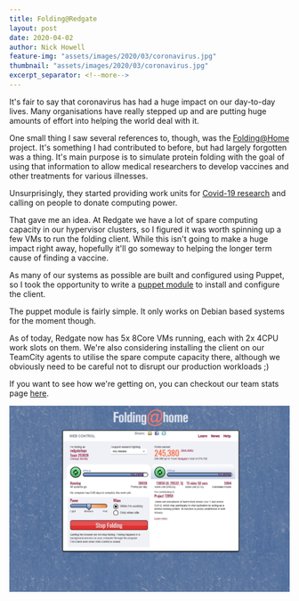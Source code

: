 ```yaml
---
title: Folding@Redgate
layout: post
date: 2020-04-02
author: Nick Howell
feature-img: "assets/images/2020/03/coronavirus.jpg"
thumbnail: "assets/images/2020/03/coronavirus.jpg"
excerpt_separator: <!--more-->
---
```


It's fair to say that coronavirus has had a huge impact on our day-to-day lives. Many organisations have really stepped up and are putting huge amounts of effort into helping the world deal with it. 

One small thing I saw several references to, though, was the [Folding@Home](https://foldingathome.org/) project. It's something I had contributed to before, but had largely forgotten was a thing. It's main purpose is to simulate protein folding with the goal of using that information to allow medical researchers to develop vaccines and other treatments for various illnesses. 
<!--more-->

Unsurprisingly, they started providing work units for [Covid-19 research](https://foldingathome.org/covid19/) and calling on people to donate computing power. 

That gave me an idea. At Redgate we have a lot of spare computing capacity in our hypervisor clusters, so I figured it was worth spinning up a few VMs to run the folding client. While this isn't going to make a huge impact right away, hopefully it'll go someway to helping the longer term cause of finding a vaccine.

As many of our systems as possible are built and configured using Puppet, so I took the opportunity to write a [puppet module](https://github.com/njhowell/puppet-foldingathome) to install and configure the client.

The puppet module is fairly simple. It only works on Debian based systems for the moment though. 

As of today, Redgate now has 5x 8Core VMs running, each with 2x 4CPU work slots on them. We're also considering installing the client on our TeamCity agents to utilise the spare compute capacity there, although we obviously need to be careful not to disrupt our production workloads ;)

If you want to see how we're getting on, you can checkout our team stats page [here](https://stats.foldingathome.org/team/253928).

![](/assets/images/2020/03/fah_stats.jpg)


